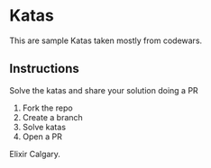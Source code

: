 # Katas

This are sample Katas taken mostly from codewars.

## Instructions

Solve the katas and share your solution doing a PR

1. Fork the repo
2. Create a branch
3. Solve katas
4. Open a PR 

Elixir Calgary.
